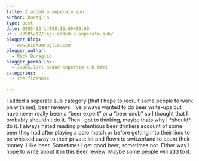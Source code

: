```yaml
---
title: I added a seperate sub
author: buraglio
type: post
date: 2005-12-14T08:15:00+00:00
url: /2005/12/14/i-added-a-seperate-sub/
blogger_blog:
  - www.nickburaglio.com
blogger_author:
  - Nick Buraglio
blogger_permalink:
  - /2005/12/i-added-seperate-sub.html
categories:
  - The firehose

---
```

<div>
</div>

I added a seperate sub category (that I hope to recruit some people to work on with me); beer reviews. I&#8217;ve always wanted to do beer write-ups but have never really been a &#8220;beer expert&#8221; or a &#8220;beer snob&#8221; so I thought that I probably shouldn&#8217;t do it. Then I got to thinking, maybe thats why I \*should\* do it. I always hated reading pretentious beer drinkers account of some beer they had after playing a polo match or before getting into their limo to be whisked away to their private jet and flown to switzerland to count their money. I like beer. Sometimes I get good beer, sometimes not. Either way I hope to write about it in this [Beer review][1]. Maybe some people will add to it.

<div>
</div>

 [1]: http://www.nickburaglio.com/beer/